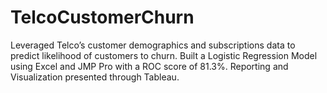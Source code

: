 # TelcoCustomerChurn

Leveraged Telco’s customer demographics and subscriptions data to predict likelihood of customers to churn. Built a Logistic Regression Model using Excel and JMP Pro with a ROC score of 81.3%. Reporting and Visualization presented through Tableau.
